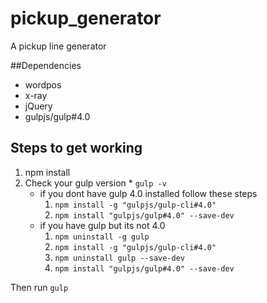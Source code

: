 # pickup_generator
A pickup line generator


##Dependencies 

* wordpos
* x-ray
* jQuery
* gulpjs/gulp#4.0

## Steps to get working

1. npm install
  1. Check your gulp version
    * ```gulp -v```
      * if you dont have gulp 4.0 installed follow these steps
        1. ```npm install -g "gulpjs/gulp-cli#4.0"```
        2. ```npm install "gulpjs/gulp#4.0" --save-dev```
      * if you have gulp but its not 4.0
        1. ```npm uninstall -g gulp```
        2. ```npm install -g "gulpjs/gulp-cli#4.0"```
        3. ```npm uninstall gulp --save-dev```
        4. ```npm install "gulpjs/gulp#4.0" --save-dev```
      
      
Then run `gulp`
